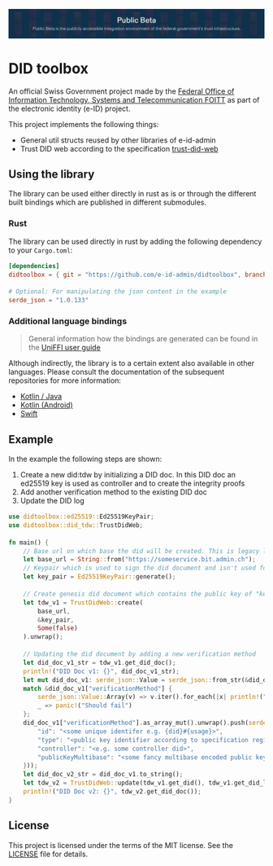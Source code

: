![Public Beta banner](https://github.com/e-id-admin/eidch-public-beta/blob/main/assets/github-banner-publicbeta.jpg)

# DID toolbox

An official Swiss Government project made by the [Federal Office of Information Technology, Systems and Telecommunication FOITT](https://www.bit.admin.ch/)
as part of the electronic identity (e-ID) project.

This project implements the following things:

- General util structs reused by other libraries of e-id-admin
- Trust DID web according to the specification [trust-did-web](https://bcgov.github.io/trustdidweb/)

## Using the library

The library can be used either directly in rust as is or through the different built bindings which are published in
different submodules.

### Rust

The library can be used directly in rust by adding the following dependency to your `Cargo.toml`:

````toml
[dependencies]
didtoolbox = { git = "https://github.com/e-id-admin/didtoolbox", branch = "main" }

# Optional: For manipulating the json content in the example
serde_json = "1.0.133"
````

### Additional language bindings

> General information how the bindings are generated can be found in
> the [UniFFI user guide](https://mozilla.github.io/uniffi-rs/latest/)

Although indirectly, the library is to a certain extent also available in other languages. Please consult the
documentation of the subsequent repositories for more information:

- [Kotlin / Java](https://github.com/e-id-admin/didresolver-kotlin)
- [Kotlin (Android)](https://github.com/e-id-admin/didresolver-kotlin-android/)
- [Swift](https://github.com/e-id-admin/didresolver-swift)

## Example

In the example the following steps are shown:

1. Create a new did:tdw by initializing a DID doc. In this DID doc an ed25519 key is used as controller and to create
   the integrity proofs
2. Add another verification method to the existing DID doc
3. Update the DID log

```rust
use didtoolbox::ed25519::Ed25519KeyPair;
use didtoolbox::did_tdw::TrustDidWeb;

fn main() {
    // Base url on which base the did will be created. This is legacy logic from the first version of the tdw specification
    let base_url = String::from("https://someservice.bit.admin.ch");
    // Keypair which is used to sign the did document and isn't used for actual credential issuing
    let key_pair = Ed25519KeyPair::generate();

    // Create genesis did document which contains the public key of "key_pair" as controller and an according verification method entry
    let tdw_v1 = TrustDidWeb::create(
        base_url,
        &key_pair,
        Some(false)
    ).unwrap();

    // Updating the did document by adding a new verification method
    let did_doc_v1_str = tdw_v1.get_did_doc();
    println!("DID Doc v1: {}", did_doc_v1_str);
    let mut did_doc_v1: serde_json::Value = serde_json::from_str(&did_doc_v1_str).unwrap();;
    match &did_doc_v1["verificationMethod"] {
        serde_json::Value::Array(v) => v.iter().for_each(|x| println!("{}", x)),
        _ => panic!("Should fail")
    };
    did_doc_v1["verificationMethod"].as_array_mut().unwrap().push(serde_json::json!({
        "id": "<some unique identifer e.g. {did}#{usage}>",
        "type": "<public key identifier according to specification registry>",
        "controller": "<e.g. some controller did>",
        "publicKeyMultibase": "<some fancy multibase encoded public key>"
    }));
    let did_doc_v2_str = did_doc_v1.to_string();
    let tdw_v2 = TrustDidWeb::update(tdw_v1.get_did(), tdw_v1.get_did_log(), did_doc_v2_str, &key_pair).unwrap();
    println!("DID Doc v2: {}", tdw_v2.get_did_doc());
}

```

## License

This project is licensed under the terms of the MIT license. See the [LICENSE](LICENSE.md) file for details.
